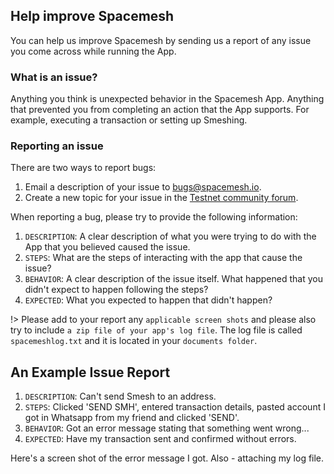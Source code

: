 ## Help improve Spacemesh

You can help us improve Spacemesh by sending us a report of any issue you come across while running the App.

### What is an issue?
Anything you think is unexpected behavior in the Spacemesh App. Anything that prevented you from completing an action that the App supports. For example, executing a transaction or setting up Smeshing.

### Reporting an issue
There are two ways to report bugs:
1. Email a description of your issue to [bugs@spacemesh.io](mailto:bugs@spacemesh.io).
2. Create a new topic for your issue in the [Testnet community forum](https://community.spacemesh.io/c/testnet/5).

When reporting a bug, please try to provide the following information:

1. `DESCRIPTION`: A clear description of what you were trying to do with the App that you believed caused the issue.
2. `STEPS`: What are the steps of interacting with the app that cause the issue?
3. `BEHAVIOR`: A clear description of the issue itself. What happened that you didn't expect to happen following the steps?
4. `EXPECTED`: What you expected to happen that didn't happen?

!> Please add to your report any `applicable screen shots` and please also try to include `a zip file of your app's log file`. The log file is called `spacemeshlog.txt` and it is located in your `documents folder`.

## An Example Issue Report
1. `DESCRIPTION`: Can't send Smesh to an address.
2. `STEPS`: Clicked 'SEND SMH', entered transaction details, pasted account I got in Whatsapp from my friend and clicked 'SEND'.
3. `BEHAVIOR`: Got an error message stating that something went wrong...
4. `EXPECTED`: Have my transaction sent and confirmed without errors.

Here's a screen shot of the error message I got. Also - attaching my log file.
